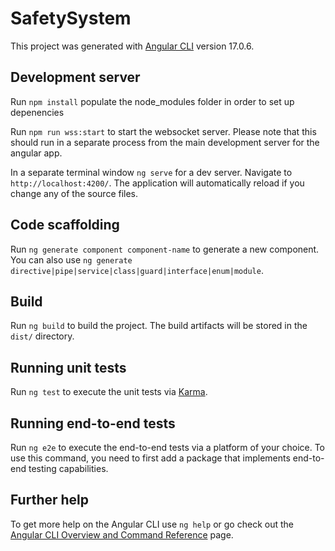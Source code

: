 # SafetySystem

This project was generated with [Angular CLI](https://github.com/angular/angular-cli) version 17.0.6.

## Development server

Run `npm install` populate the node_modules folder in order to set up depenencies

Run `npm run wss:start` to start the websocket server. Please note that this should run in a separate process from the main development server for the angular app.

In a separate terminal window `ng serve` for a dev server. Navigate to `http://localhost:4200/`. The application will automatically reload if you change any of the source files.

## Code scaffolding

Run `ng generate component component-name` to generate a new component. You can also use `ng generate directive|pipe|service|class|guard|interface|enum|module`.

## Build

Run `ng build` to build the project. The build artifacts will be stored in the `dist/` directory.

## Running unit tests

Run `ng test` to execute the unit tests via [Karma](https://karma-runner.github.io).

## Running end-to-end tests

Run `ng e2e` to execute the end-to-end tests via a platform of your choice. To use this command, you need to first add a package that implements end-to-end testing capabilities.

## Further help

To get more help on the Angular CLI use `ng help` or go check out the [Angular CLI Overview and Command Reference](https://angular.io/cli) page.

